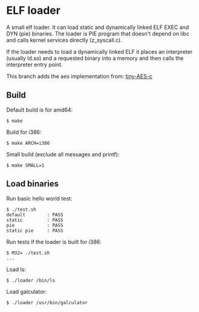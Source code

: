 # ELF loader

A small elf loader. It can load static and dynamically linked ELF EXEC and DYN (pie) binaries. The loader is PIE program that doesn't depend on libc and calls kernel services directly (z_syscall.c).

If the loader needs to load a dynamically linked ELF it places an interpreter (usually ld.so) and a requested binary into a memory and then calls the interpreter entry point.

This branch adds the aes implementation from: [tiny-AES-c](https://github.com/kokke/tiny-AES-c/)


## Build

Default build is for amd64:

```
$ make
```

Build for i386:

```
$ make ARCH=i386
```

Small build (exclude all messages and printf):

```
$ make SMALL=1
```

## Load binaries

Run basic hello world test:
```
$ ./test.sh
default        : PASS
static         : PASS
pie            : PASS
static pie     : PASS
```

Run tests if the loader is built for i386:
```
$ M32= ./test.sh
...
```

Load ls:
```
$ ./loader /bin/ls
```

Load galculator:
```
$ ./loader /usr/bin/galculator
```

